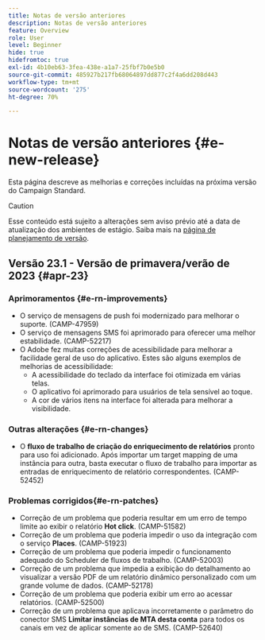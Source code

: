 ```yaml
---
title: Notas de versão anteriores
description: Notas de versão anteriores
feature: Overview
role: User
level: Beginner
hide: true
hidefromtoc: true
exl-id: 4b10eb63-3fea-438e-a1a7-25fbf7b0e5b0
source-git-commit: 485927b217fb68064897dd877c2f4a6dd208d443
workflow-type: tm+mt
source-wordcount: '275'
ht-degree: 70%

---
```



# Notas de versão anteriores {#e-new-release}

Esta página descreve as melhorias e correções incluídas na próxima versão do Campaign Standard.
>[!CAUTION]
>
> Esse conteúdo está sujeito a alterações sem aviso prévio até a data de atualização dos ambientes de estágio. Saiba mais na [página de planejamento de versão](../../rn/using/release-planning.md).

## Versão 23.1 - Versão de primavera/verão de 2023 {#apr-23}

### Aprimoramentos {#e-rn-improvements}

* O serviço de mensagens de push foi modernizado para melhorar o suporte. (CAMP-47959)
* O serviço de mensagens SMS foi aprimorado para oferecer uma melhor estabilidade. (CAMP-52217)
* O Adobe fez muitas correções de acessibilidade para melhorar a facilidade geral de uso do aplicativo. Estes são alguns exemplos de melhorias de acessibilidade:
   * A acessibilidade do teclado da interface foi otimizada em várias telas.
   * O aplicativo foi aprimorado para usuários de tela sensível ao toque.
   * A cor de vários itens na interface foi alterada para melhorar a visibilidade.

### Outras alterações {#e-rn-changes}

* O **fluxo de trabalho de criação do enriquecimento de relatórios** pronto para uso foi adicionado. Após importar um target mapping de uma instância para outra, basta executar o fluxo de trabalho para importar as entradas de enriquecimento de relatório correspondentes. (CAMP-52452)

### Problemas corrigidos{#e-rn-patches}

* Correção de um problema que poderia resultar em um erro de tempo limite ao exibir o relatório **Hot click**. (CAMP-51582)
* Correção de um problema que poderia impedir o uso da integração com o serviço **Places**. (CAMP-51923)
* Correção de um problema que poderia impedir o funcionamento adequado do Scheduler de fluxos de trabalho. (CAMP-52003)
* Correção de um problema que impedia a exibição do detalhamento ao visualizar a versão PDF de um relatório dinâmico personalizado com um grande volume de dados. (CAMP-52178)
* Correção de um problema que poderia exibir um erro ao acessar relatórios. (CAMP-52500)
* Correção de um problema que aplicava incorretamente o parâmetro do conector SMS **Limitar instâncias de MTA desta conta** para todos os canais em vez de aplicar somente ao de SMS. (CAMP-52640)
